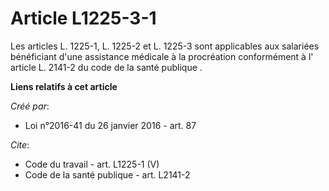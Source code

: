 # Article L1225-3-1

Les articles L. 1225-1, L. 1225-2 et L. 1225-3 sont applicables aux salariées bénéficiant d'une assistance médicale à la
procréation conformément à l' article L. 2141-2 du code de la santé publique .

**Liens relatifs à cet article**

_Créé par_:

  - Loi n°2016-41 du 26 janvier 2016 - art. 87

_Cite_:

  - Code du travail - art. L1225-1 (V)
  - Code de la santé publique - art. L2141-2
